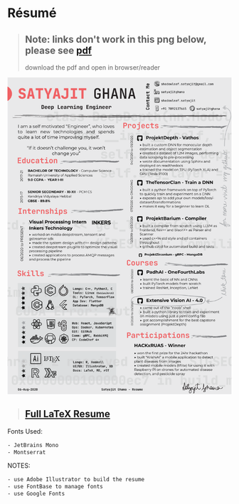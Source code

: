 # Résumé

> ## Note: links don't work in this png below, please see [pdf](resume_linked.pdf)
> download the pdf and open in browser/reader

![resume](resume.png)

> ## [Full LaTeX Resume](resume_latex/resume.pdf)

Fonts Used:

    - JetBrains Mono
    - Montserrat

NOTES:

    - use Adobe Illustrator to build the resume
    - use FontBase to manage fonts
    - use Google Fonts
